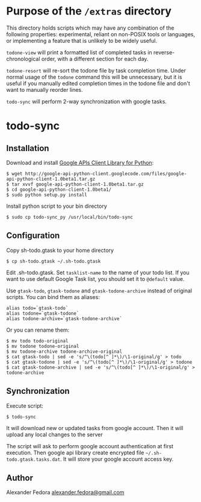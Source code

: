 # Purpose of the `/extras` directory

This directory holds scripts which may have any combination of the following
properties: experimental, reliant on non-POSIX tools or languages, or
implementing a feature that is unlikely to be widely useful.

`todone-view` will print a formatted list of completed tasks in
reverse-chronological order, with a different section for each day.

`todone-resort` will re-sort the todone file by task completion time. Under
normal usage of the `todone` command this will be unnecessary, but it is
useful if you manually edited completion times in the todone file and don't
want to manually reorder lines.

`todo-sync` will perform 2-way synchronization with google tasks.

# todo-sync

## Installation

Download and install [Google APIs Client Library for Python](http://code.google.com/p/google-api-python-client/):

	$ wget http://google-api-python-client.googlecode.com/files/google-api-python-client-1.0beta1.tar.gz
	$ tar xvvf google-api-python-client-1.0beta1.tar.gz
	$ cd google-api-python-client-1.0beta1/
	$ sudo python setup.py install

Install python script to your bin directory

	$ sudo cp todo-sync_py /usr/local/bin/todo-sync

## Configuration

Copy sh-todo.gtask to your home directory

	$ cp sh-todo.gtask ~/.sh-todo.gtask

Edit .sh-todo.gtask. Set `tasklist-name` to the name of your todo list.
If you want to use default Google Task list, you should set it to `@default` value.

Use `gtask-todo`, `gtask-todone` and `gtask-todone-archive` instead of original scripts. You can bind them as aliases:

	alias todo=`gtask-todo`
	alias todone=`gtask-todone`
	alias todone-archive=`gtask-todone-archive`

Or you can rename them:

	$ mv todo todo-original
	$ mv todone todone-original
	$ mv todone-archive todone-archive-original
	$ cat gtask-todo | sed -e 's/^\(todo[^ ]*\)/\1-original/g' > todo
	$ cat gtask-todone | sed -e 's/^\(todo[^ ]*\)/\1-original/g' > todone
	$ cat gtask-todone-archive | sed -e 's/^\(todo[^ ]*\)/\1-original/g' > todone-archive

## Synchronization

Execute script:

	$ todo-sync

It will download new or updated tasks from google account. Then it will upload any local changes to the server

The script will ask to perform google account authentication at first execution.
Then google api library create encrypted file `~/.sh-todo.gtask.tasks.dat`. It will store your google account access key.

## Author

Alexander Fedora <alexander.fedora@gmail.com>